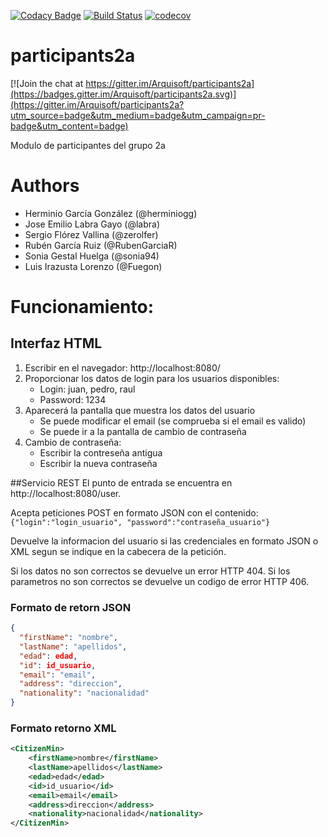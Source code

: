 [![Codacy Badge](https://api.codacy.com/project/badge/Grade/2f5e9b234d9b4cbd8669629c299990ad)](https://www.codacy.com/app/jelabra/participants2a?utm_source=github.com&utm_medium=referral&utm_content=Arquisoft/participants2a&utm_campaign=badger)
[![Build Status](https://travis-ci.org/Arquisoft/participants2a.svg?branch=master)](https://travis-ci.org/Arquisoft/participants2a)
[![codecov](https://codecov.io/gh/Arquisoft/participants2a/branch/master/graph/badge.svg)](https://codecov.io/gh/Arquisoft/participants2a)


# participants2a

[![Join the chat at https://gitter.im/Arquisoft/participants2a](https://badges.gitter.im/Arquisoft/participants2a.svg)](https://gitter.im/Arquisoft/participants2a?utm_source=badge&utm_medium=badge&utm_campaign=pr-badge&utm_content=badge)

Modulo de participantes del grupo 2a

# Authors

- Herminio García González (@herminiogg)
- Jose Emilio Labra Gayo (@labra)
- Sergio Flórez Vallina (@zerolfer)
- Rubén García Ruiz (@RubenGarciaR)
- Sonia Gestal Huelga (@sonia94)
- Luis Irazusta Lorenzo (@Fuegon)

# Funcionamiento:
## Interfaz HTML
  1. Escribir en el navegador: http://localhost:8080/
  2. Proporcionar los datos de login para los usuarios disponibles:
        - Login: juan, pedro, raul
        - Password: 1234
  3. Aparecerá la pantalla que muestra los datos del usuario
        - Se puede modificar el email (se comprueba si el email es valido)
        - Se puede ir a la pantalla de cambio de contraseña
  4. Cambio de contraseña:
        - Escribir la contreseña antigua
        - Escribir la nueva contraseña

##Servicio REST
   El punto de entrada se encuentra en http://localhost:8080/user.
   
   Acepta peticiones POST en formato JSON con el contenido:
   ``{"login":"login_usuario", "password":"contraseña_usuario"}``
   
   Devuelve la informacion del usuario si las credenciales en formato 
   JSON o XML segun se indique en la cabecera de la petición.
   
   Si los datos no son correctos se devuelve un error HTTP 404.
   Si los parametros no son correctos se devuelve un codigo de error HTTP 406.
   
   ### Formato de retorn JSON
   ```json
   {
     "firstName": "nombre",
     "lastName": "apellidos",
     "edad": edad,
     "id": id_usuario,
     "email": "email",
     "address": "direccion",
     "nationality": "nacionalidad"
   }
   ```
   ### Formato retorno XML
   ```xml
   <CitizenMin>
       <firstName>nombre</firstName>
       <lastName>apellidos</lastName>
       <edad>edad</edad>
       <id>id_usuario</id>
       <email>email</email>
       <address>direccion</address>
       <nationality>nacionalidad</nationality>
   </CitizenMin>
   ```
   
